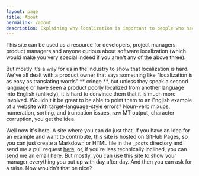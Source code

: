 ```yaml
---
layout: page
title: About
permalink: /about
description: Explaining why localization is important to people who haven't thought about at all. Localization and translation are an integral part of user experience.
---
```


This site can be used as a resource for developers, project managers, product managers and anyone curious about software localization (which would make you very special indeed if you aren't any of the above three).

But mostly it's a way for us in the industry to show that localization is hard. We've all dealt with a product owner that says something like "localization is as easy as translating words" \**&nbsp;cringe&nbsp;**, but unless they speak a second language or have seen a product poorly localized from another language into English (unlikely), it is hard to convince them that it is much more involved. Wouldn't it be great to be able to point them to an English example of a website with target-language-style errors? Noun-verb mixups, numeration, sorting, and truncation issues, raw MT output, character corruption, you get the idea.

Well now it's here. A site where you can do just that. If you have an idea for an example and want to contribute, this site is hosted on GitHub Pages, so you can just create a Markdown or HTML file in the `_posts` directory and send me a pull request [here](https://github.com/nsuitter/nsuitter.github.io), or, if you're less technically inclined, you can send me an email [here](mailto:nathan@loc.tips). But mostly, you can use this site to show your manager everything you put up with day after day. And then you can ask for a raise. Now wouldn't that be nice?

